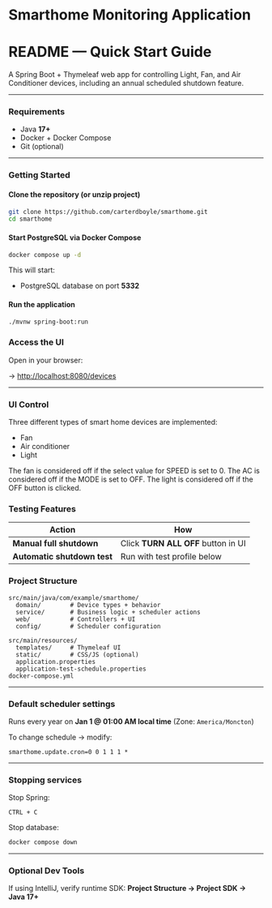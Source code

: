 # Smarthome Monitoring Application

# README — Quick Start Guide

A Spring Boot + Thymeleaf web app for controlling Light, Fan, and Air Conditioner devices, including an annual scheduled shutdown feature.

---

### Requirements

* Java **17+**
* Docker + Docker Compose
* Git (optional)

---

###  Getting Started

#### Clone the repository (or unzip project)

```sh
git clone https://github.com/carterdboyle/smarthome.git
cd smarthome
```

#### Start PostgreSQL via Docker Compose

```sh
docker compose up -d
```

This will start:

* PostgreSQL database on port **5332** 

#### Run the application

```sh
./mvnw spring-boot:run
```

### Access the UI

Open in your browser:

-> [http://localhost:8080/devices](http://localhost:8080/devices)

---

### UI Control

Three different types of smart home devices are implemented:
  - Fan
  - Air conditioner
  - Light

The fan is considered off if the select value for SPEED is set to 0.
The AC is considered off if the MODE is set to OFF.
The light is considered off if the OFF button is clicked.

### Testing Features

| Action                               | How                                           |
| ------------------------------------ | --------------------------------------------- |
| **Manual full shutdown**             | Click **TURN ALL OFF** button in UI           |
| **Automatic shutdown test**          | Run with test profile below                   |

### Project Structure

```
src/main/java/com/example/smarthome/
  domain/        # Device types + behavior
  service/       # Business logic + scheduler actions
  web/           # Controllers + UI
  config/        # Scheduler configuration

src/main/resources/
  templates/     # Thymeleaf UI
  static/        # CSS/JS (optional)
  application.properties
  application-test-schedule.properties
docker-compose.yml
```

---

### Default scheduler settings

Runs every year on **Jan 1 @ 01:00 AM local time**
(Zone: `America/Moncton`)

To change schedule → modify:

```
smarthome.update.cron=0 0 1 1 1 *
```

---

### Stopping services

Stop Spring:

```
CTRL + C
```

Stop database:

```sh
docker compose down
```

---

### Optional Dev Tools

If using IntelliJ, verify runtime SDK:
**Project Structure → Project SDK → Java 17+**
